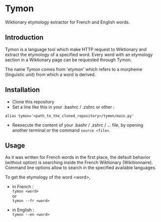 # Tymon
Wiktionary etymology extractor for French and English words.

## Introduction
Tymon is a language tool which make HTTP request to Wiktionary and extract the etymology of a specified word. Every word with an etymology section in a Wiktionary page can be requested through Tymon.  

The name Tymon comes from 'etymon' which refers to a morpheme (linguistic unit) from which a  word is derived.

## Installation
- Clone this repository
- Set a line like this in your .bashrc / .zshrc or other :
```
alias tymon='<path_to_the_cloned_repository>/tymon/main.py'
```
- Reexecute the content of your .bashr / .zshrc / ... file, by opening another terminal or the command `source <file>`.

## Usage
As it was written for French words in the first place, the default behavior (without option) is searching inside the French Wiktionary (Wikitionnaire).  
Command line options allow to search in the specified available languages.  

To get the etymology of the word \<word\>,  
- in French :  
`tymon <word>`  
or  
`tymon --fr <word>`  

- in English :  
`tymon --en <word>`  
